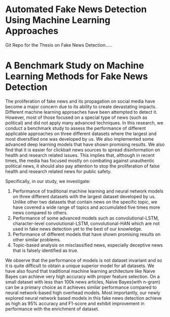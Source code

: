 # Automated Fake News Detection Using Machine Learning Approaches
Git Repo for the Thesis on Fake News Detection.....

# A Benchmark Study on Machine Learning Methods for Fake News Detection
The proliferation of fake news and its propagation on social media have become a major concern due to its ability to create devastating impacts. Different machine learning approaches have been attempted to detect it. However, most of those focused on a special type of news (such as political) and did not apply many advanced techniques. In this research, we conduct a benchmark study to assess the performance of different applicable approaches on three different datasets where the largest and most diversified one was developed by us.  We also implemented some advanced deep learning models that have shown promising results. We also find that it is easier for clickbait news sources to spread disinformation on health and research related issues. This implies that, although in recent times, the media has focused mostly on combating against unauthentic political news, it should also pay attention to stop the proliferation of false health and research related news for public safety. 

Specifically, in our study, we investigate:

1. Performance of traditional machine learning and neural network models on three different datasets with the largest dataset developed by us. Unlike other two datasets that contain news on the specific topic, we have covered a wide range of topics and accumulated five times more news compared to others.
2. Performance of some advanced models such as convolutional-LSTM, character-level convolutional-LSTM, convolutional-HAN which are not used in fake news detection yet to the best of our knowledge.
3. Performance of different models that have shown promising results on other similar problems.
4. Topic-based analysis on misclassified news, especially deceptive news that is falsely identified as true.

We observe that the performance of models is not dataset invariant and so it is quite difficult to obtain a unique superior model for all datasets. We have also found that traditional machine learning architecture like Naive Bayes can achieve very high accuracy with proper feature selection. On a small dataset with less than 100k news articles, Naive Bayes(with n-gram) can be a primary choice as it achieves similar performance compared to neural network-based high overhead models. Most importantly, our newly explored neural network based models in this fake news detection achieve as high as 95% accuracy and F1-score and exhibit improvement in performance with the enrichment of dataset.
